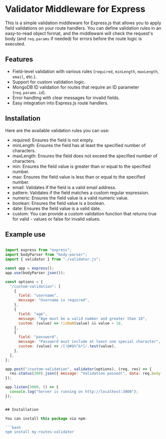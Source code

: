 # Validator Middleware for Express

This is a simple validation middleware for Express.js that allows you to apply field validations on your route handlers. You can define validation rules in an easy-to-read object format, and the middleware will check the request's body (and `req.params` if needed) for errors before the route logic is executed.

## Features

- Field-level validation with various rules (`required`, `minLength`, `maxLength`, `email`, etc.).
- Support for custom validation logic.
- MongoDB ID validation for routes that require an ID parameter (`req.params.id`).
- Error handling with clear messages for invalid fields.
- Easy integration into Express.js route handlers.

## Installation

Here are the available validation rules you can use:

- required: Ensures the field is not empty.
- minLength: Ensures the field has at least the specified number of characters.
- maxLength: Ensures the field does not exceed the specified number of characters.
- min: Ensures the field value is greater than or equal to the specified number.
- max: Ensures the field value is less than or equal to the specified number.
- email: Validates if the field is a valid email address.
- pattern: Validates if the field matches a custom regular expression.
- numeric: Ensures the field value is a valid numeric value.
- boolean: Ensures the field value is a boolean.
- date: Ensures the field value is a valid date.
- custom: You can provide a custom validation function that returns true for valid - values or false for invalid values.

## Example use

````javascript

import express from "express";
import bodyParser from "body-parser";
import { validator } from "./validator.js";

const app = express();
app.use(bodyParser.json());

const options = {
  "/custom-validation": [
    {
      field: "username",
      message: "Username is required",
    },
    {
      field: "age",
      message: "Age must be a valid number and greater than 18",
      custom: (value) => !isNaN(value) && value > 18,
    },
    {
      field: "password",
      message: "Password must include at least one special character",
      custom: (value) => /[!@#$%^&*]/.test(value),
    },
  ],
};

app.post("/custom-validation", validator(options), (req, res) => {
  res.status(200).json({ message: "Validation passed!", data: req.body });
});

app.listen(3000, () => {
  console.log("Server is running on http://localhost:3000");
});


## Installation

You can install this package via npm:

```bash
npm install my-routes-validator


````
